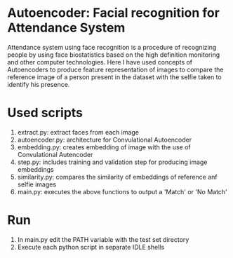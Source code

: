 # Autoencoder: Facial recognition for Attendance System
Attendance system using face recognition is a procedure of recognizing people by using face biostatistics based on the high definition monitoring and other computer technologies.
Here I have used concepts of Autoencoders to produce feature representation of images to compare the reference image of a person present in the dataset with the selfie taken to identify his presence.

# Used scripts

1. extract.py: extract faces from each image
2. autoencoder.py: architecture for Convulational Autoencoder
3. embedding.py: creates embedding of image with the use of Convulational Autencoder
4. step.py: includes training and validation step for producing image embeddings
5. similarity.py: compares the similarity of embeddings of reference anf selfie images 
6. main.py: executes the above functions to output a 'Match' or 'No Match'

# Run
1. In main.py edit the PATH variable with the test set directory  
2. Execute each python script in separate IDLE shells  
